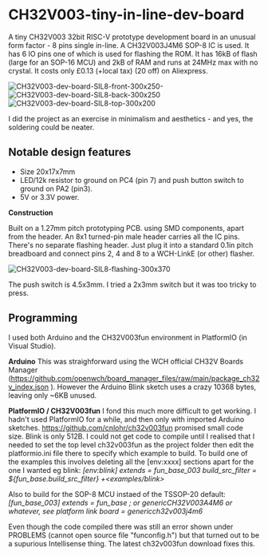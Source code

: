 # CH32V003-tiny-in-line-dev-board
A tiny CH32V003 32bit RISC-V prototype development board in an unusual form factor - 8 pins single in-line.
A CH32V003J4M6 SOP-8 IC is used. It has 6 IO pins one of which is used for flashing the ROM. It has 16kB of flash (large for an SOP-16 MCU) and 2kB of RAM and runs at 24MHz max with no crystal. It costs only £0.13 (+local tax) (20 off) on Aliexpress.

![CH32V003-dev-board-SIL8-front-300x250-](https://github.com/alunmorris/CH32V003-tiny-in-line-dev-board/assets/4630866/c2b6819b-519c-4b03-8c60-0affc5fb05ed)
![CH32V003-dev-board-SIL8-back-300x250](https://github.com/alunmorris/CH32V003-tiny-in-line-dev-board/assets/4630866/2ac84c71-436c-40ab-b0a8-dd1cfc0af197)
![CH32V003-dev-board-SIL8-top-300x200](https://github.com/alunmorris/CH32V003-tiny-in-line-dev-board/assets/4630866/e6b72381-6526-4f45-a96e-5b0269a48633)

I did the project as an exercise in minimalism and aesthetics - and yes, the soldering could be neater.


## Notable design features
* Size 20x17x7mm
* LED/12k resistor to ground on PC4 (pin 7) and push button switch to ground on PA2 (pin3).
* 5V or 3.3V power.

**Construction**

Built on a 1.27mm pitch prototyping PCB. using SMD components, apart from the header. An 8x1 turned-pin male header carries all the IC pins. There's no separate flashing header. Just plug it into a standard 0.1in pitch breadboard and connect pins 2, 4 and 8 to a WCH-LinkE (or other) flasher.

![CH32V003-dev-board-SIL8-flashing-300x370](https://github.com/alunmorris/CH32V003-tiny-in-line-dev-board/assets/4630866/e9b46861-a6f1-4e76-8ba2-29351a3c48b2)

The push switch is 4.5x3mm. I tried a 2x3mm switch but it was too tricky to press.

## Programming
I used both Arduino and the CH32V003fun environment in PlatformIO (in Visual Studio). 

**Arduino**
This was straighforward using the WCH official CH32V Boards Manager (https://github.com/openwch/board_manager_files/raw/main/package_ch32v_index.json ). However the Arduino Blink sketch uses a crazy 10368 bytes, leaving only ~6KB unused.

**PlatformIO / CH32V003fun**
I fond this much more difficult to get working. I hadn't used PlatformIO for a while, and then only with imported Arduino sketches. 
https://github.com/cnlohr/ch32v003fun promised small code size. Blink is only 512B.
I could not get code to compile until I realised that I needed to set the top level ch32v003fun as the project folder then edit the platformio.ini file there to specify which example to build. To build one of the examples this involves deleting all the [env:xxxx] sections apart for the one I wanted eg blink:
_[env:blink]
extends = fun_base_003
build_src_filter = ${fun_base.build_src_filter} +<examples/blink>_

Also to build for the SOP-8 MCU instaed of the TSSOP-20 default:
_[fun_base_003]
extends = fun_base
; or genericCH32V003A4M6 or whatever, see platform link
board = genericch32v003j4m6_

Even though the code compiled there was still an error shown under PROBLEMS (cannot open source file "funconfig.h") but that turned out to be a supurious Intellisense thing. The latest ch32v003fun download fixes this.

